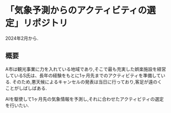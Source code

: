 # 「気象予測からのアクティビティの選定」リポジトリ
2024年2月から.

## 概要
A市は観光事業に力を入れている地域であり,そこで最も充実した娯楽施設を経営しているS氏は、長年の経験をもとに1ヶ月先までのアクティビティを準備している.
そのため,悪天候によるキャンセルの発表は当日に行っており,客足が遠のくことがしばしばある.

AIを駆使して1ヶ月先の気象情報を予測し,それに合わせたアクティビティの選定を行いたい.
